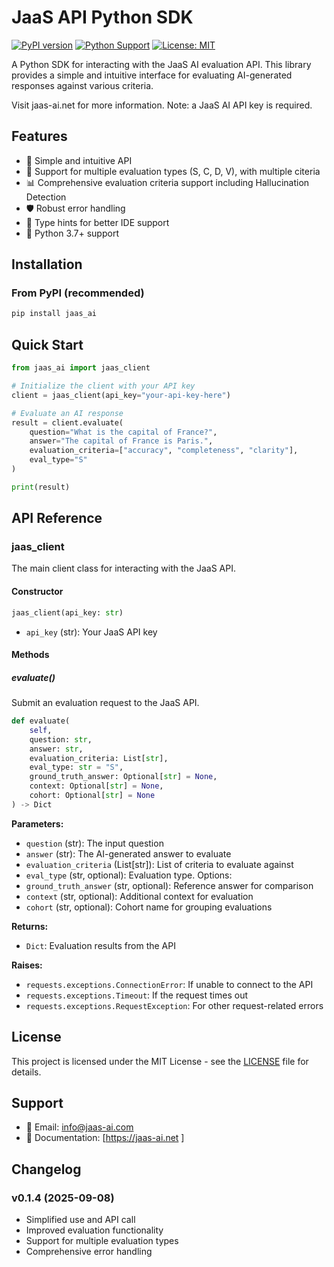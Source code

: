 # JaaS API Python SDK

[![PyPI version](https://badge.fury.io/py/jaas_ai.svg)](https://badge.fury.io/py/jaas_ai)
[![Python Support](https://img.shields.io/pypi/pyversions/jaas_ai.svg)](https://pypi.org/project/jaas_ai/)
[![License: MIT](https://img.shields.io/badge/License-MIT-yellow.svg)](https://opensource.org/licenses/MIT)

A Python SDK for interacting with the JaaS AI evaluation API. This library provides a simple and intuitive interface for evaluating AI-generated responses against various criteria.

Visit jaas-ai.net for more information.
Note: a JaaS AI API key is required. 

## Features

- 🚀 Simple and intuitive API
- 🔧 Support for multiple evaluation types (S, C, D, V), with multiple citeria
- 📊 Comprehensive evaluation criteria support including Hallucination Detection
- 🛡️ Robust error handling
- 📝 Type hints for better IDE support
- 🐍 Python 3.7+ support

## Installation

### From PyPI (recommended)

```bash
pip install jaas_ai
```


## Quick Start

```python
from jaas_ai import jaas_client

# Initialize the client with your API key
client = jaas_client(api_key="your-api-key-here")

# Evaluate an AI response
result = client.evaluate(
    question="What is the capital of France?",
    answer="The capital of France is Paris.",
    evaluation_criteria=["accuracy", "completeness", "clarity"],
    eval_type="S"
)

print(result)
```

## API Reference

### jaas_client

The main client class for interacting with the JaaS API.

#### Constructor

```python
jaas_client(api_key: str)
```

- `api_key` (str): Your JaaS API key

#### Methods

##### evaluate()

Submit an evaluation request to the JaaS API.

```python
def evaluate(
    self,
    question: str,
    answer: str,
    evaluation_criteria: List[str],
    eval_type: str = "S",
    ground_truth_answer: Optional[str] = None,
    context: Optional[str] = None,
    cohort: Optional[str] = None
) -> Dict
```

**Parameters:**

- `question` (str): The input question
- `answer` (str): The AI-generated answer to evaluate
- `evaluation_criteria` (List[str]): List of criteria to evaluate against
- `eval_type` (str, optional): Evaluation type. Options:
- `ground_truth_answer` (str, optional): Reference answer for comparison
- `context` (str, optional): Additional context for evaluation
- `cohort` (str, optional): Cohort name for grouping evaluations

**Returns:**

- `Dict`: Evaluation results from the API

**Raises:**

- `requests.exceptions.ConnectionError`: If unable to connect to the API
- `requests.exceptions.Timeout`: If the request times out
- `requests.exceptions.RequestException`: For other request-related errors

## License

This project is licensed under the MIT License - see the [LICENSE](LICENSE) file for details.

## Support

- 📧 Email: info@jaas-ai.com
- 📖 Documentation: [https://jaas-ai.net ]

## Changelog

### v0.1.4 (2025-09-08)
- Simplified use and API call
- Improved evaluation functionality
- Support for multiple evaluation types
- Comprehensive error handling

